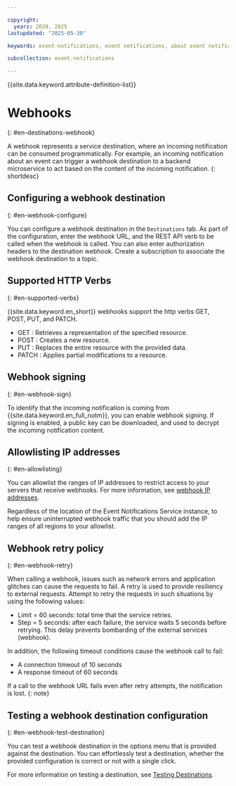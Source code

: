 ```yaml
---

copyright:
  years: 2020, 2025
lastupdated: "2025-05-30"

keywords: event-notifications, event notifications, about event notifications, destinations, webhook

subcollection: event-notifications

---
```


{{site.data.keyword.attribute-definition-list}}

# Webhooks
{: #en-destinations-webhook}

A webhook represents a service destination, where an incoming notification can be consumed programmatically. For example, an incoming notification about an event can trigger a webhook destination to a backend microservice to act based on the content of the incoming notification. 
{: shortdesc}

## Configuring a webhook destination
{: #en-webhook-configure}

You can configure a webhook destination in the `Destinations` tab. As part of the configuration, enter the webhook URL, and the REST API verb to be called when the webhook is called. You can also enter authorization headers to the destination webhook. Create a subscription to associate the webhook destination to a topic.

## Supported HTTP Verbs
{: #en-supported-verbs}

{{site.data.keyword.en_short}} webhooks support the http verbs GET, POST, PUT, and PATCH. 

- GET : Retrieves a representation of the specified resource.
- POST : Creates a new resource.
- PUT : Replaces the entire resource with the provided data.
- PATCH : Applies partial modifications to a resource.

## Webhook signing
{: #en-webhook-sign}

To identify that the incoming notification is coming from {{site.data.keyword.en_full_notm}}, you can enable webhook signing. If signing is enabled, a public key can be downloaded, and used to decrypt the incoming notification content.

## Allowlisting IP addresses 
{: #en-allowlisting}

You can allowlist the ranges of IP addresses to restrict access to your servers that receive webhooks. For more information, see [webhook IP addresses](/docs/account?topic=account-webhook-ips).

Regardless of the location of the Event Notifications Service instance, to help ensure uninterrupted webhook traffic that you should add the IP ranges of all regions to your allowlist.

## Webhook retry policy
{: #en-webhook-retry}

When calling a webhook, issues such as network errors and application glitches can cause the requests to fail. A retry is used to provide resiliency to external requests. Attempt to retry the requests in such situations by using the following values:

- Limit = 60 seconds: total time that the service retries.
- Step = 5 seconds: after each failure, the service waits 5 seconds before retrying. This delay prevents bombarding of the external services (webhook).

In addition, the following timeout conditions cause the webhook call to fail:

- A connection timeout of 10 seconds
- A response timeout of 60 seconds

If a call to the webhook URL fails even after retry attempts, the notification is lost.
{: note}

## Testing a webhook destination configuration
{: #en-webhook-test-destination}

You can test a webhook destination in the options menu that is provided against the destination. You can effortlessly test a destination, whether the provided configuration is correct or not with a single click.

For more information on testing a destination, see [Testing Destinations](/docs/event-notifications?topic=event-notifications-en-test-destination).
